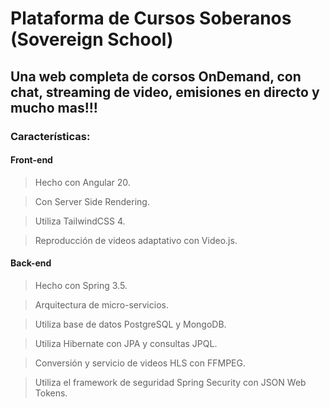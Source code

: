 # Plataforma de Cursos Soberanos (Sovereign School)

## Una web completa de corsos OnDemand, con chat, streaming de video, emisiones en directo y mucho mas!!!

### Características:

#### Front-end

> Hecho con Angular 20.

> Con Server Side Rendering.

> Utiliza TailwindCSS 4.

> Reproducción de videos adaptativo con Video.js.

#### Back-end

> Hecho con Spring 3.5.

> Arquitectura de micro-servicios.

> Utiliza base de datos PostgreSQL y MongoDB.

> Utiliza Hibernate con JPA y consultas JPQL.

> Conversión y servicio de videos HLS con FFMPEG.

> Utiliza el framework de seguridad Spring Security con JSON Web Tokens.
